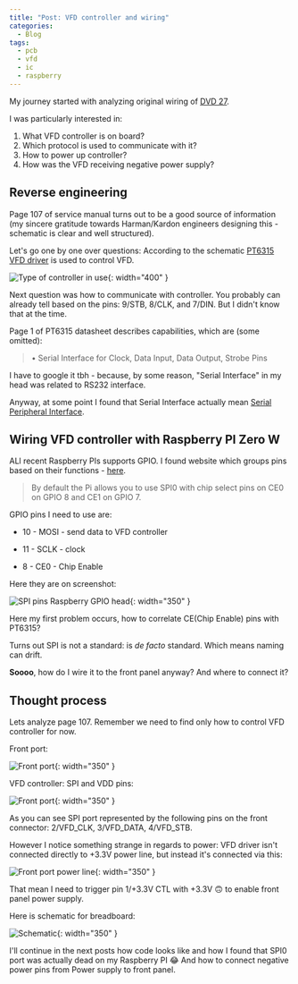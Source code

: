 ```yaml
---
title: "Post: VFD controller and wiring"
categories:
  - Blog
tags:
  - pcb
  - vfd
  - ic
  - raspberry
---
```


My journey started with analyzing original wiring of [DVD 27](/assets/pdfs/dvd_27.pdf).

I was particularly interested in:

1. What VFD controller is on board?
2. Which protocol is used to communicate with it?
3. How to power up controller?
4. How was the VFD receiving negative power supply?

## Reverse engineering

Page 107 of service manual turns out to be a good source of information (my sincere gratitude towards Harman/Kardon engineers designing this - schematic is clear and well structured).

Let's go one by one over questions:
According to the schematic [PT6315 VFD driver](/assets/pdfs/PT6315_PrincetonTechnologyCorp.pdf) is used to control VFD.

![Type of controller in use](/assets/images/04012024-vfd-controller-ssbbaa.JPG){: width="400" }

Next question was how to communicate with controller. You probably can already tell based on the pins: 9/STB, 8/CLK, and 7/DIN. But I didn't know that at the time.

Page 1 of PT6315 datasheet describes capabilities, which are (some omitted):

> • Serial Interface for Clock, Data Input, Data Output, Strobe Pins

I have to google it tbh - because, by some reason, "Serial Interface" in my head was related to RS232 interface.

Anyway, at some point I found that Serial Interface actually mean [Serial Peripheral Interface](https://en.wikipedia.org/wiki/Serial_Peripheral_Interface).

## Wiring VFD controller with Raspberry PI Zero W

ALl recent Raspberry PIs supports GPIO. I found website which groups pins based on their functions - [here](https://pinout.xyz/pinout/spi).

> By default the Pi allows you to use SPI0 with chip select pins on CE0 on GPIO 8 and CE1 on GPIO 7.

GPIO pins I need to use are:

- 10 - MOSI - send data to VFD controller

- 11 - SCLK - clock

- 8 - CE0 - Chip Enable

Here they are on screenshot:

![SPI pins Raspberry GPIO head](/assets/images/04012024-vfd-controller-1249.JPG){: width="350" }

Here my first problem occurs, how to correlate CE(Chip Enable) pins with PT6315?

Turns out SPI is not a standard: is _de facto_ standard. Which means naming can drift.

**Soooo**, how do I wire it to the front panel anyway? And where to connect it?

## Thought process

Lets analyze page 107. Remember we need to find only how to control VFD controller for now.

Front port:

![Front port](/assets/images/04012024-front-port-1646.JPG){: width="350" }

VFD controller: SPI and VDD pins:

![Front port](/assets/images/04012024-1646-vfd-controller.JPG){: width="350" }

As you can see SPI port represented by the following pins on the front connector: 2/VFD_CLK, 3/VFD_DATA, 4/VFD_STB.

However I notice something strange in regards to power: VFD driver isn't connected directly to +3.3V power line, but instead it's connected via this:

![Front port power line](/assets/images/04012024-1656-front-port.JPG){: width="350" }

That mean I need to trigger pin 1/+3.3V CTL with +3.3V 🙃 to enable front panel power supply.

Here is schematic for breadboard:

![Schematic](/assets/images/04012024-1716-shematic.JPG){: width="350" }

I'll continue in the next posts how code looks like and how I found that SPI0 port was actually dead on my Raspberry PI 😂 And how to connect negative power pins from Power supply to front panel.
